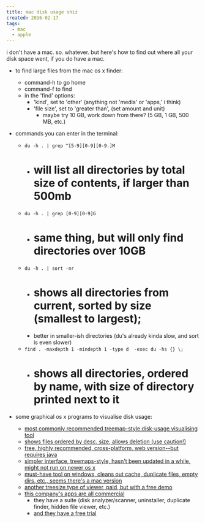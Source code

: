 ```yaml
---
title: mac disk usage shiz
created: 2016-02-17
tags:
  - mac
  - apple
---
```


i don't have a mac. so. whatever. but here's how to find out
where all your disk space went, if you do have a mac.

* to find large files from the mac os x finder:
  * command-h to go home
  * command-f to find
  * in the 'find' options:
    * 'kind', set to 'other' (anything not 'media' or 'apps,' i think)
    * 'file size', set to 'greater than', (set amount and unit)
      * maybe try 10 GB, work down from there? (5 GB, 1 GB, 500 MB, etc.)

* commands you can enter in the terminal:
  * `du -h . | grep ^[5-9][0-9][0-9.]M`
    * # will list all directories by total size of contents, if larger than 500mb
  * `du -h . | grep [0-9][0-9]G`
    * # same thing, but will only find directories over 10GB
  * `du -h . | sort -nr`
    * # shows all directories from current, sorted by size (smallest to largest);
    * better in smaller-ish directories (du's already kinda slow, and sort is even slower)
  * `find . -maxdepth 1 -mindepth 1 -type d  -exec du -hs {} \;`
    * # shows all directories, ordered by name, with size of directory printed next to it

* some graphical os x programs to visualise disk usage:
  * [most commonly recommended treemap-style disk-usage visualising tool](http://downloads.sourceforge.net/project/grandperspectiv/grandperspective/1.5.1/GrandPerspective-1_5_1.dmg?r=http%3A%2F%2Fsourceforge.net%2Fprojects%2Fgrandperspectiv%2Ffiles%2Fgrandperspective%2F1.5.1%2F&ts=1454688889&use_mirror=superb-dca2)
  * [shows files ordered by desc. size, allows deletion (use caution!)](https://www.omnigroup.com/download/latest/OmniDiskSweeper)
  * [free, highly recommended, cross-platform, web version--but requires java](http://www.jgoodies.com/download/jdiskreport/jdiskreport-1_4_1-mac.zip)
  * [simpler interface, treemaps-style, hasn't been updated in a while, might not run on newer os x](http://www.derlien.com/download.php?file=dix1.0universal)
  * [must-have tool on windows, cleans out cache, duplicate files, empty dirs, etc., seems there's a mac version](http://download.piriform.com/mac/CCMacSetup111.dmg)
  * [another treesize type of viewer, paid, but with a free demo](http://www.spacegremlinapp.com/mac/SpaceGremlinPro2.0.3.zip)
  * [this company's apps are all commercial](https://nektony.com/downloads)
    * they have a suite (disk analyzer/scanner, uninstaller, duplicate finder, hidden file viewer, etc.)
    * [and they have a free trial](https://nektony.com/download/mac-cleanup-suite/mac-cleanup-suite.dmg)
